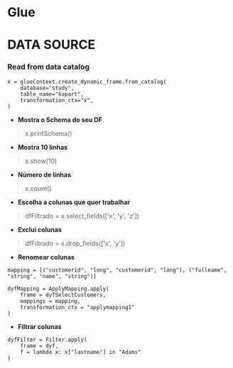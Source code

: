# Glue

# DATA SOURCE

### Read from data catalog

```
x = glueContext.create_dynamic_frame.from_catalog(
    database="study",
    table_name="kopart",
    transformation_ctx="x",
)
```
- **Mostra o Schema do seu DF**

> x.printSchema()

- **Mostra 10 linhas**

> x.show(10)

- **Número de linhas**

> x.count()

- **Escolha a colunas que quer trabalhar**

> dfFiltrado = x.select_fields(['x', 'y', 'z'])

- **Exclui colunas**

> dfFiltrado = x.drop_fields(['x', 'y'])

- **Renomear colunas**
```
mapping = [("customerid", "long", "customerid", "long"), ("fullname", "string", "name", "string")]

dyfMapping = ApplyMapping.apply(
    frame = dyfSelectCustomers,
    mappings = mapping,
    transformation_ctx = "applymapping1"
)
```

- **Filtrar colunas**
```
dyfFilter = Filter.apply(
    frame = dyf,
    f = lambda x: x["lastname"] in "Adams"
)
```